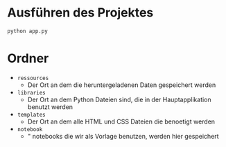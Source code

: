 # Ausführen des Projektes
`python app.py`

# Ordner

- `ressources`
	- Der Ort an dem die heruntergeladenen Daten gespeichert werden
- `libraries`
	- Der Ort an dem Python Dateien sind, die in der Hauptapplikation benutzt werden
- `templates`
	- Der Ort an dem alle HTML und CSS Dateien die benoetigt werden
- `notebook`
	- " notebooks die wir als Vorlage benutzen, werden hier gespeichert
